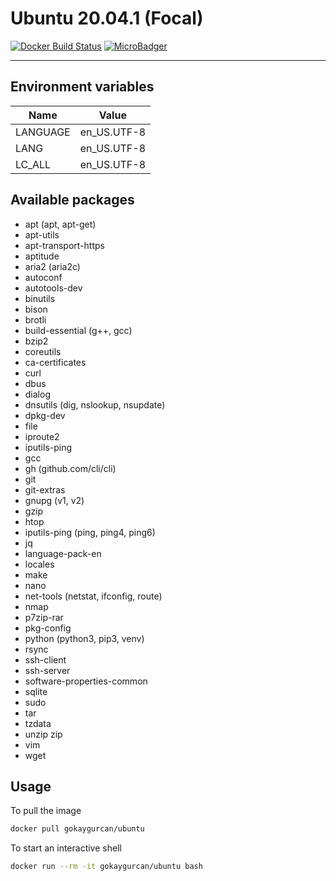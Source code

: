 # Ubuntu 20.04.1 (Focal)

[![Docker Build Status](https://img.shields.io/docker/build/gokaygurcan/ubuntu.svg?style=for-the-badge&logo=docker&colorA=22b8eb)](https://hub.docker.com/r/gokaygurcan/ubuntu/) [![MicroBadger](https://img.shields.io/microbadger/image-size/gokaygurcan/ubuntu.svg?style=for-the-badge&colorA=337ab7&colorB=252528)](https://microbadger.com/images/gokaygurcan/ubuntu)

---

## Environment variables

| Name     | Value       |
| -------- | ----------- |
| LANGUAGE | en_US.UTF-8 |
| LANG     | en_US.UTF-8 |
| LC_ALL   | en_US.UTF-8 |

## Available packages

- apt (apt, apt-get)
- apt-utils
- apt-transport-https
- aptitude
- aria2 (aria2c)
- autoconf
- autotools-dev
- binutils
- bison
- brotli
- build-essential (g++, gcc)
- bzip2
- coreutils
- ca-certificates
- curl
- dbus
- dialog
- dnsutils (dig, nslookup, nsupdate)
- dpkg-dev
- file
- iproute2
- iputils-ping
- gcc
- gh (github.com/cli/cli)
- git
- git-extras
- gnupg (v1, v2)
- gzip
- htop
- iputils-ping (ping, ping4, ping6)
- jq
- language-pack-en
- locales
- make
- nano
- net-tools (netstat, ifconfig, route)
- nmap
- p7zip-rar
- pkg-config
- python (python3, pip3, venv)
- rsync
- ssh-client
- ssh-server
- software-properties-common
- sqlite
- sudo
- tar
- tzdata
- unzip zip
- vim
- wget

## Usage

To pull the image

```bash
docker pull gokaygurcan/ubuntu
```

To start an interactive shell

```bash
docker run --rm -it gokaygurcan/ubuntu bash
```
